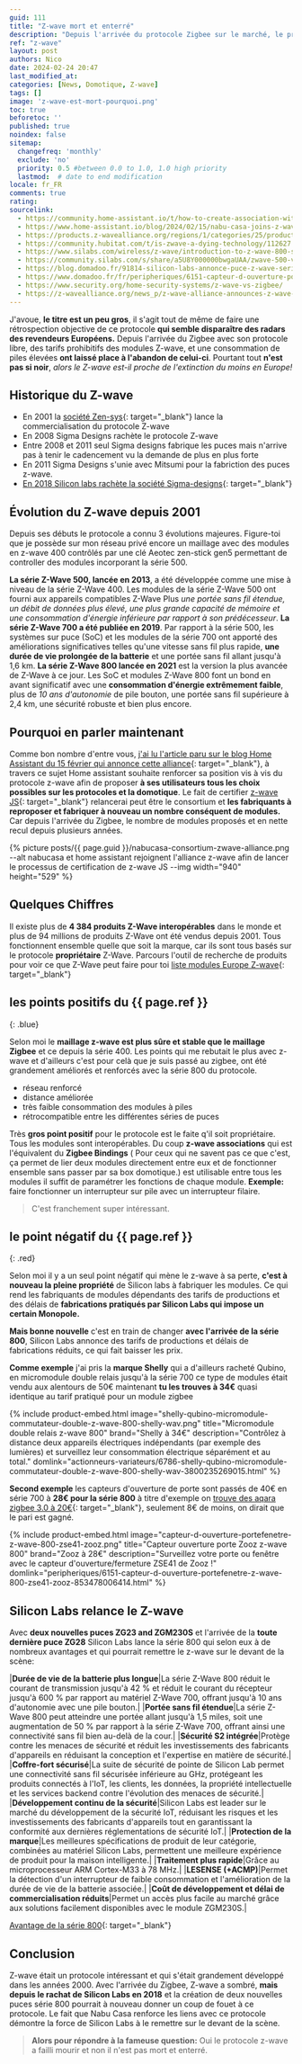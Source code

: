```yaml
---
guid: 111
title: "Z-wave mort et enterré"
description: "Depuis l'arrivée du protocole Zigbee sur le marché, le protocole Z-wave semble être au point mort, faisons le point sur cette situation."
ref: "z-wave"
layout: post
authors: Nico
date: 2024-02-24 20:47
last_modified_at: 
categories: [News, Domotique, Z-wave]
tags: []
image: 'z-wave-est-mort-pourquoi.png'
toc: true
beforetoc: ''
published: true
noindex: false
sitemap:
  changefreq: 'monthly'
  exclude: 'no'
  priority: 0.5 #between 0.0 to 1.0, 1.0 high priority
  lastmod:  # date to end modification
locale: fr_FR
comments: true
rating:  
sourcelink:
  - https://community.home-assistant.io/t/how-to-create-association-with-zwave-js-or-zwave-js-ui/621072/2
  - https://www.home-assistant.io/blog/2024/02/15/nabu-casa-joins-z-wave-alliance/
  - https://products.z-wavealliance.org/regions/1/categories/25/products
  - https://community.hubitat.com/t/is-zwave-a-dying-technology/112627
  - https://www.silabs.com/wireless/z-wave/introduction-to-z-wave-800-series
  - https://community.silabs.com/s/share/a5U8Y000000bwgaUAA/zwave-500-vs-700-vs-800-why-use-the-new-800-series-for-smart-home-devices?language=en_US
  - https://blog.domadoo.fr/91814-silicon-labs-annonce-puce-z-wave-serie-800/
  - https://www.domadoo.fr/fr/peripheriques/6151-capteur-d-ouverture-portefenetre-z-wave-800-zse41-zooz-853478006414.html
  - https://www.security.org/home-security-systems/z-wave-vs-zigbee/
  - https://z-wavealliance.org/news_p/z-wave-alliance-announces-z-wave-source-code-project-is-complete-now-open-and-widely-available-to-members/
---
```

J'avoue, **le titre est un peu gros**, il s'agit tout de même de faire une rétrospection objective de ce protocole **qui semble disparaître des radars des revendeurs Européens.** Depuis l'arrivée du Zigbee avec son protocole libre, des tarifs prohibitifs des modules Z-wave, et une consommation de piles élevées **ont laissé place à l'abandon de celui-ci**. Pourtant tout **n'est pas si noir**, *alors le Z-wave est-il proche de l'extinction du moins en Europe!*

## Historique du Z-wave

- En 2001 la [société Zen-sys](http://www.zen-sys.com/){: target="_blank"} lance la commercialisation du protocole Z-wave
- En 2008 Sigma Designs rachète le protocole Z-wave
- Entre 2008 et 2011 seul Sigma designs fabrique les puces mais n'arrive pas à tenir le cadencement vu la demande de plus en plus forte
- En 2011 Sigma Designs s'unie avec Mitsumi pour la fabriction des puces z-wave.
- [En 2018 Silicon labs rachète la société Sigma-designs](https://news.silabs.com/2018-04-18-Silicon-Labs-Completes-Acquisition-of-Sigma-Designs-Z-Wave-Business){: target="_blank"}

## Évolution du Z-wave depuis 2001

Depuis ses débuts le protocole a connu 3 évolutions majeures. Figure-toi que je possède sur mon réseau privé encore un maillage avec des modules en z-wave 400 contrôlés par une clé Aeotec zen-stick gen5 permettant de controller des modules incorporant la série 500.

**La série Z-Wave 500, lancée en 2013**, a été développée comme une mise à niveau de la série Z-Wave 400. Les modules de la série Z-Wave 500 ont fourni aux appareils compatibles Z-Wave Plus *une portée sans fil étendue, un débit de données plus élevé, une plus grande capacité de mémoire et une consommation d'énergie inférieure par rapport à son prédécesseur*. 
**La série Z-Wave 700 a été publiée en 2019**. Par rapport à la série 500, les systèmes sur puce (SoC) et les modules de la série 700 ont apporté des améliorations significatives telles qu'une vitesse sans fil plus rapide, **une durée de vie prolongée de la batterie** et une portée sans fil allant jusqu'à 1,6 km.
**La série Z-Wave 800 lancée en 2021** est la version la plus avancée de Z-Wave à ce jour. Les SoC et modules Z-Wave 800 font un bond en avant significatif avec une **consommation d'énergie extrêmement faible**, plus de *10 ans d'autonomie* de pile bouton, une portée sans fil supérieure à 2,4 km, une sécurité robuste et bien plus encore.

## Pourquoi en parler maintenant

Comme bon nombre d'entre vous, [j'ai lu l'article paru sur le blog Home Assistant du 15 février qui annonce cette alliance](https://www.home-assistant.io/blog/2024/02/15/nabu-casa-joins-z-wave-alliance/){: target="_blank"}, à travers ce sujet Home assistant souhaite renforcer sa position vis à vis du protocole z-wave afin de proposer **à ses utilisateurs tous les choix possibles sur les protocoles et la domotique**. Le fait de certifier [z-wave JS](https://github.com/zwave-js){: target="_blank"} relancerai peut être le consortium et **les fabriquants à reproposer et fabriquer à nouveau un nombre conséquent de modules.** Car depuis l'arrivée du Zigbee, le nombre de modules proposés et en nette recul depuis plusieurs années.

{% picture posts/{{ page.guid }}/nabucasa-consortium-zwave-alliance.png --alt nabucasa et home assistant rejoignent l'alliance z-wave afin de lancer le processus de certification de z-wave JS --img width="940" height="529" %}

## Quelques Chiffres

Il existe plus de **4 384 produits Z-Wave interopérables** dans le monde et plus de 94 millions de produits Z-Wave ont été vendus depuis 2001. Tous fonctionnent ensemble quelle que soit la marque, car ils sont tous basés sur le protocole **propriétaire** Z-Wave. 
Parcours l'outil de recherche de produits pour voir ce que Z-Wave peut faire pour toi [liste modules Europe Z-wave](https://products.z-wavealliance.org/regions/1/categories/25/products){: target="_blank"}

## **les points positifs** du {{ page.ref }}
{: .blue}

Selon moi le **maillage z-wave est plus sûre et stable que le maillage Zigbee** et ce depuis la série 400. Les points qui me rebutait le plus avec z-wave et d'ailleurs c'est pour celà que je suis passé au zigbee, ont été grandement améliorés et renforcés avec la série 800 du protocole.
- réseau renforcé
- distance améliorée
- très faible consommation des modules à piles
- rétrocompatible entre les différentes séries de puces

Très **gros point positif** pour le protocole est le faite q'il soit propriétaire. Tous les modules sont interopérables. Du coup **z-wave associations** qui est l'équivalent du **Zigbee Bindings** ( Pour ceux qui ne savent pas ce que c'est, ça permet de lier deux modules directement entre eux et de fonctionner ensemble sans passer par sa box domotique.) est utilisable entre tous les modules il suffit de paramétrer les fonctions de chaque module. **Exemple:** faire fonctionner un interrupteur sur pile avec un interrupteur filaire.

> C'est franchement super intéressant.

## **le point négatif** du {{ page.ref }}
{: .red}

Selon moi il y a un seul point négatif qui mène le z-wave à sa perte, **c'est à nouveau la pleine propriété** de Silicon labs à fabriquer les modules. Ce qui rend les fabriquants de modules dépendants des tarifs de productions et des délais de **fabrications pratiqués par Silicon Labs qui impose un certain Monopole.**

**Mais bonne nouvelle** c'est en train de changer **avec l'arrivée de la série 800**, Silicon Labs annonce des tarifs de productions et délais de fabrications réduits, ce qui fait baisser les prix. 

**Comme exemple** j'ai pris la **marque Shelly** qui a d'ailleurs racheté Qubino, en micromodule double relais jusqu'à la série 700 ce type de modules était vendu aux alentours de 50€ maintenant **tu les trouves à 34€** quasi identique au tarif pratiqué pour un module zigbee

{% include product-embed.html image="shelly-qubino-micromodule-commutateur-double-z-wave-800-shelly-wav.png" title="Micromodule double relais z-wave 800" brand="Shelly à 34€" description="Contrôlez à distance deux appareils électriques indépendants (par exemple des lumières) et surveillez leur consommation électrique séparément et au total." domlink="actionneurs-variateurs/6786-shelly-qubino-micromodule-commutateur-double-z-wave-800-shelly-wav-3800235269015.html" %}

**Second exemple** les capteurs d'ouverture de porte sont passés de 40€ en série 700 à **28€ pour la série 800** à titre d'exemple on [trouve des aqara zigbee 3.0 à 20€](https://www.domadoo.fr/fr/detecteurs/6707-detecteur-d-ouverture-portefenetre-zigbee-30-door-and-window-sensor-t1-aqara.html?domid=39){: target="_blank"}, seulement 8€ de moins, on dirait que le pari est gagné.

{% include product-embed.html image="capteur-d-ouverture-portefenetre-z-wave-800-zse41-zooz.png" title="Capteur ouverture porte Zooz z-wave 800" brand="Zooz à 28€" description="Surveillez votre porte ou fenêtre avec le capteur d'ouverture/fermeture ZSE41 de Zooz !" domlink="peripheriques/6151-capteur-d-ouverture-portefenetre-z-wave-800-zse41-zooz-853478006414.html" %}

## Silicon Labs relance le Z-wave

Avec **deux nouvelles puces ZG23 and ZGM230S** et l'arrivée de la **toute dernière puce ZG28** Silicon Labs lance la série 800 qui selon eux à de nombreux avantages et qui pourrait remettre le z-wave sur le devant de la scène:

|**Durée de vie de la batterie plus longue**|La série Z-Wave 800 réduit le courant de transmission jusqu'à 42 % et réduit le courant du récepteur jusqu'à 600 % par rapport au matériel Z-Wave 700, offrant jusqu'à 10 ans d'autonomie avec une pile bouton.|
|**Portée sans fil étendue**|La série Z-Wave 800 peut atteindre une portée allant jusqu'à 1,5 miles, soit une augmentation de 50 % par rapport à la série Z-Wave 700, offrant ainsi une connectivité sans fil bien au-delà de la cour.|
|**Sécurité S2 intégrée**|Protège contre les menaces de sécurité et réduit les investissements des fabricants d'appareils en réduisant la conception et l'expertise en matière de sécurité.|
|**Coffre-fort sécurisé**|La suite de sécurité de pointe de Silicon Lab permet une connectivité sans fil sécurisée inférieure au GHz, protégeant les produits connectés à l'IoT, les clients, les données, la propriété intellectuelle et les services backend contre l'évolution des menaces de sécurité.|
|**Développement continu de la sécurité**|Silicon Labs est leader sur le marché du développement de la sécurité IoT, réduisant les risques et les investissements des fabricants d'appareils tout en garantissant la conformité aux dernières réglementations de sécurité IoT.|
|**Protection de la marque**|Les meilleures spécifications de produit de leur catégorie, combinées au matériel Silicon Labs, permettent une meilleure expérience de produit pour la maison intelligente.|
|**Traitement plus rapide**|Grâce au microprocesseur ARM Cortex-M33 à 78 MHz.|
|**LESENSE (+ACMP)**|Permet la détection d'un interrupteur de faible consommation et l'amélioration de la durée de vie de la batterie associée.|
|**Coût de développement et délai de commercialisation réduits**|Permet un accès plus facile au marché grâce aux solutions facilement disponibles avec le module ZGM230S.|

[Avantage de la série 800](https://www.silabs.com/wireless/z-wave/introduction-to-z-wave-800-series){: target="_blank"}


## Conclusion

Z-wave était un protocole intéressant et qui s'était grandement développé dans les années 2000. Avec l'arrivée du Zigbee, Z-wave a sombré, **mais depuis le rachat de Silicon Labs en 2018** et la création de deux nouvelles puces série 800 pourrait à nouveau donner un coup de fouet à ce protocole. Le fait que Nabu Casa renforce les liens avec ce protocole démontre la force de Silicon Labs à le remettre sur le devant de la scène. 

> **Alors pour répondre à la fameuse question:** Oui le protocole z-wave a failli mourir et non il n'est pas mort et enterré.
